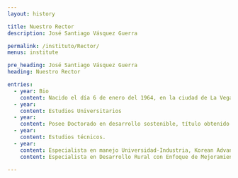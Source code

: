 ```yaml
---
layout: history

title: Nuestro Rector
description: José Santiago Vásquez Guerra

permalink: /instituto/Rector/
menus: institute

pre_heading: José Santiago Vásquez Guerra
heading: Nuestro Rector

entries:
  - year: Bio
    content: Nacido el día 6 de enero del 1964, en la ciudad de La Vega, República Dominicana. Hijo de padres dominicanos, casado con la Lcda. Elisa Altagracia Abreu, educadora, con quien ha procreado tres hijos, Hosseini, Nelissa y Óscar José.
  - year: 
    content: Estudios Universitarios
  - year: 
    content: Posee Doctorado en desarrollo sostenible, título obtenido en la Universidad UNICEPES, Michoacán, México, año 2017. En 2011 Técnico en Produción Limpia en la Universidad INTEC. Técnico en Responsabilidad Social Empresarial en la Universidad de Buenos Aires, Argentina, año 2009. Magister en Manejo de Recursos Naturales en la Universidad Nacional Pedro Henríquez Ureña (UNPHU), año 2002. Se graduó de ingeniero agrónomo en la Universidad Católica del Cibao-UCATECI en el año 1997.
  - year: 
    content: Estudios técnicos. 
  - year: 
    content: Especialista en manejo Universidad-Industria, Korean Advanced Institute of Science and Technology, Korea del Sur, año 2017.
    content: Especialista en Desarrollo Rural con Enfoque de Mejoramiento de Vida, Tsukuba, Japón, año 2013.. 
    
---    
```


